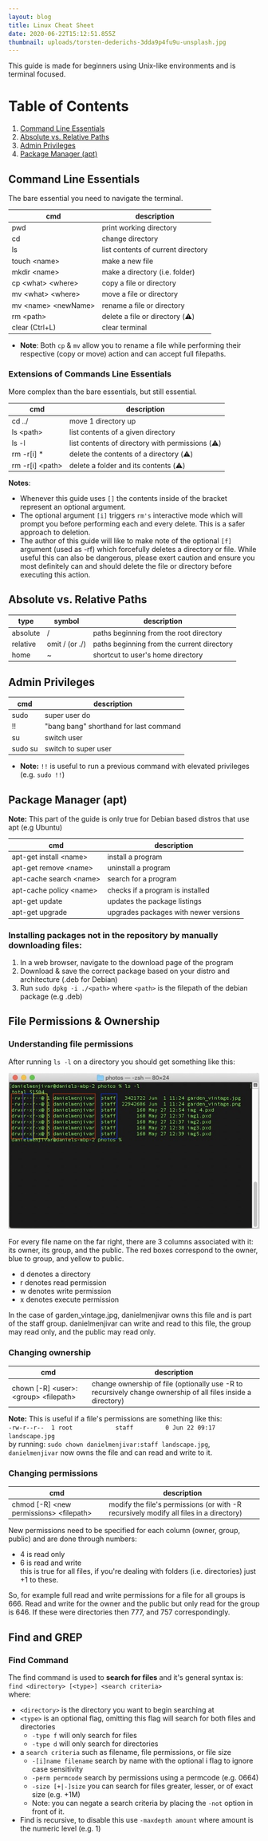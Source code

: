 ```yaml
---
layout: blog
title: Linux Cheat Sheet
date: 2020-06-22T15:12:51.855Z
thumbnail: uploads/torsten-dederichs-3dda9p4fu9u-unsplash.jpg
---
```

This guide is made for beginners using Unix-like environments and is terminal focused.
# Table of Contents
1. [Command Line Essentials](##Command-Line-Essentials)
2. [Absolute vs. Relative Paths](##Absolute-vs.-Relative-Paths)
3. [Admin Privileges](##Admin-Privileges)
4. [Package Manager (apt)](##Package-Manager-(apt))


## Command Line Essentials
The bare essential you need to navigate the terminal.

| cmd            | description                                 |
| -------------- | ------------------------------------------- |
| pwd            | print working directory                     |
| cd             | change directory                            |
| ls             | list contents of current directory          |
| touch \<name>  | make a new file                             |
| mkdir \<name>  | make a directory (i.e. folder)              |
| cp \<what> \<where>| copy a file or directory                |
| mv \<what> \<where>| move a file or directory                |
| mv \<name> \<newName>| rename a file or directory            |
| rm \<path> | delete a file or directory (⚠️)             |
| clear (Ctrl+L) | clear terminal                              |
- **Note**: Both ```cp``` & ```mv``` allow you to rename a file while performing their respective (copy or move) action and can accept full filepaths.

### Extensions of Commands Line Essentials
More complex than the bare essentials, but still essential.

| cmd            | description                                      |
| -------------- | -------------------------------------------------|
| cd ../         | move 1 directory up                              |
| ls \<path>     | list contents of a given directory               |                    
| ls -l          | list contents of directory with permissions (⚠️) |
| rm -r[i] *     | delete the contents of a directory (⚠️)          |
| rm -r[i] \<path>| delete a folder and its contents (⚠️)           |
**Notes**:
- Whenever this guide uses ```[]``` the contents inside of the bracket represent an optional argument.
- The optional argument ```[i]``` triggers ```rm's``` interactive mode which will prompt you before performing each and every delete. This is a safer approach to deletion.
- The author of this guide will like to make note of the  optional ```[f]``` argument (used as -rf) which forcefully deletes a directory or file. While useful this can also be dangerous, please exert caution and ensure you most definitely can and should delete the file or directory before executing this action. 

## Absolute vs. Relative Paths
| type     | symbol         | description                                |
| -------- | -------------- | ------------------------------------------ |
| absolute | /              | paths beginning from the root directory    |                                   
| relative | omit / (or ./) | paths beginning from the current directory |
| home     | ~              | shortcut to user's home directory          |

## Admin Privileges
| cmd           | description                            |
| ------------- | -------------------------------------- |
| sudo <cmd>    | super user do                          |
| !!            | "bang bang" shorthand for last command |
| su <username> | switch user                            |
| sudo su       | switch to super user                   |
- **Note:** ```!!``` is useful to run a previous command with elevated privileges (e.g. ```sudo !!```)  

## Package Manager (apt)
**Note:** This part of the guide is only true for Debian based distros that use apt (e.g Ubuntu)

| cmd                                | description                           |
| ---------------------------------- | ------------------------------------- |
| apt-get install \<name>  | install a program                     |
| apt-get remove \<name>   | uninstall a program                   |
| apt-cache search \<name> | search for a program                  |
| apt-cache policy \<name> | checks if a program is installed      |
| apt-get update                     | updates the package listings          |
| apt-get upgrade                    | upgrades packages with newer versions |

### Installing packages not in the repository by manually downloading files:
1. In a web browser, navigate to the download page of the program
2. Download & save the correct package based on your distro and architecture (.deb for Debian)
3. Run ```sudo dpkg -i ./<path>``` where ```<path>``` is the filepath of the debian package (e.g .deb)

## File Permissions & Ownership
### Understanding file permissions

After running `ls -l` on a directory you should get something like this:

![](/static/uploads/lsTerminal.jpg "privilegeFiles")

For every file name on the far right, there are 3 columns associated with it: its owner, its group, and the public.
The red boxes correspond to the owner, blue to group, and yellow to public.

- d denotes a directory  
- r denotes read permission  
- w denotes write permission  
- x denotes execute permission   

In the case of garden_vintage.jpg, danielmenjivar owns this file and is part of the staff group. danielmenjivar can write and read to this file, the group may read only, and the public may read only.

### Changing ownership
| cmd | description |
| --- | ----------- |
|chown [-R] \<user>:\<group> \<filepath>| change ownership of file (optionally use -R to recursively change ownership of all files inside a directory)|

**Note:** This is useful if a file's permissions are something like this:  
```-rw-r--r--  1 root            staff         0 Jun 22 09:17 landscape.jpg```   
by running: ```sudo chown danielmenjivar:staff landscape.jpg```,   
```danielmenjivar``` now owns the file and can read and write to it.

### Changing permissions 
| cmd | description |
| --- | ----------- |
|chmod [-R] \<new permissions> \<filepath> | modify the file's permissions (or with -R recursively modify all files in a directory)|

New permissions need to be specified for each column (owner, group, public) and are done through numbers:  
- 4 is read only
- 6 is read and write  
this is true for all files, if you're dealing with folders (i.e. directories) just +1 to these.

So, for example full read and write permissions for a file for all groups is 666. Read and write for the owner and the public but only read for the group is 646. If these were directories then 777, and 757 correspondingly. 

## Find and GREP

### Find Command
The find command is used to **search for files** and it's general syntax is:  
```find <directory> [<type>] <search criteria>```  
where: 
- ```<directory>``` is the directory you want to begin searching at
- ```<type>``` is an optional flag, omitting this flag will search for both files and directories
    - ```-type f``` will only search for files
    - ```-type d``` will only search for directories
- a ```search criteria``` such as filename, file permissions, or file size
    - ```-[i]name filename``` search by name with the optional i flag to ignore case sensitivity
    - ```-perm permcode``` search by permissions using a permcode (e.g. 0664)
    - ```-size [+|-]size``` you can search for files greater, lesser, or of exact size (e.g. +1M)
    - Note: you can negate a search criteria by placing the ```-not``` option in front of it.
- Find is recursive, to disable this use ```-maxdepth amount```  where amount is the numeric level (e.g. 1)




